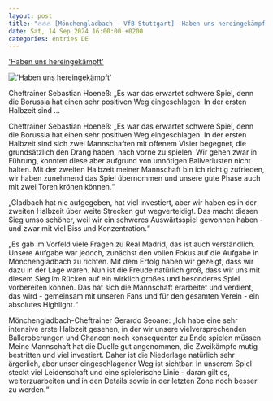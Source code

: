 ```yaml
---
layout: post
title: "🔥🔥🔥 [Mönchengladbach – VfB Stuttgart] 'Haben uns hereingekämpft'"
date: Sat, 14 Sep 2024 16:00:00 +0200
categories: entries DE
---
```

['Haben uns hereingekämpft'](https://www.vfb.de/de/vfb/profis/saison/bundesliga/2425/stimmen/stimmen-borussia-moenchengladbach-vfb-stuttgart/)

!['Haben uns hereingekämpft'](https://www.vfb.de/images/redaktion/images/profis/2425-Bildergalerien/03-Gladbach-VfB/13-Gladbach-VfB-2425-Mannschaft-vor-Kurve_00000_frz_960x540.jpg)

Cheftrainer Sebastian Hoeneß: „Es war das erwartet schwere Spiel, denn die Borussia hat einen sehr positiven Weg eingeschlagen. In der ersten Halbzeit sind ...

Cheftrainer Sebastian Hoeneß: „Es war das erwartet schwere Spiel, denn die Borussia hat einen sehr positiven Weg eingeschlagen. In der ersten Halbzeit sind sich zwei Mannschaften mit offenem Visier begegnet, die grundsätzlich den Drang haben, nach vorne zu spielen. Wir gehen zwar in Führung, konnten diese aber aufgrund von unnötigen Ballverlusten nicht halten. Mit der zweiten Halbzeit meiner Mannschaft bin ich richtig zufrieden, wir haben zunehmend das Spiel übernommen und unsere gute Phase auch mit zwei Toren krönen können.“

„Gladbach hat nie aufgegeben, hat viel investiert, aber wir haben es in der zweiten Halbzeit über weite Strecken gut wegverteidigt. Das macht diesen Sieg umso schöner, weil wir ein schweres Auswärtsspiel gewonnen haben - und zwar mit viel Biss und Konzentration.“

„Es gab im Vorfeld viele Fragen zu Real Madrid, das ist auch verständlich. Unsere Aufgabe war jedoch, zunächst den vollen Fokus auf die Aufgabe in Mönchengladbach zu richten. Mit dem Erfolg haben wir gezeigt, dass wir dazu in der Lage waren. Nun ist die Freude natürlich groß, dass wir uns mit diesem Sieg im Rücken auf ein wirklich großes und besonderes Spiel vorbereiten können. Das hat sich die Mannschaft erarbeitet und verdient, das wird - gemeinsam mit unseren Fans und für den gesamten Verein - ein absolutes Highlight.“

Mönchengladbach-Cheftrainer Gerardo Seoane: „Ich habe eine sehr intensive erste Halbzeit gesehen, in der wir unsere vielversprechenden Balleroberungen und Chancen noch konsequenter zu Ende spielen müssen. Meine Mannschaft hat die Duelle gut angenommen, die Zweikämpfe mutig bestritten und viel investiert. Daher ist die Niederlage natürlich sehr ärgerlich, aber unser eingeschlagener Weg ist sichtbar. In unserem Spiel steckt viel Leidenschaft und eine spielerische Linie - daran gilt es, weiterzuarbeiten und in den Details sowie in der letzten Zone noch besser zu werden.“

